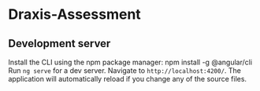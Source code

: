 # Draxis-Assessment

## Development server

Install the CLI using the npm package manager:
npm install -g @angular/cli
Run `ng serve` for a dev server. Navigate to `http://localhost:4200/`. The application will automatically reload if you change any of the source files.
